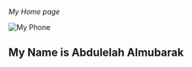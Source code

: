 _My Home page_

![My Phone](https://github.com/Abdulelah01/Special-Topics-In-ISQA/blob/master/IMG_0240.PNG)


## My Name is Abdulelah Almubarak
